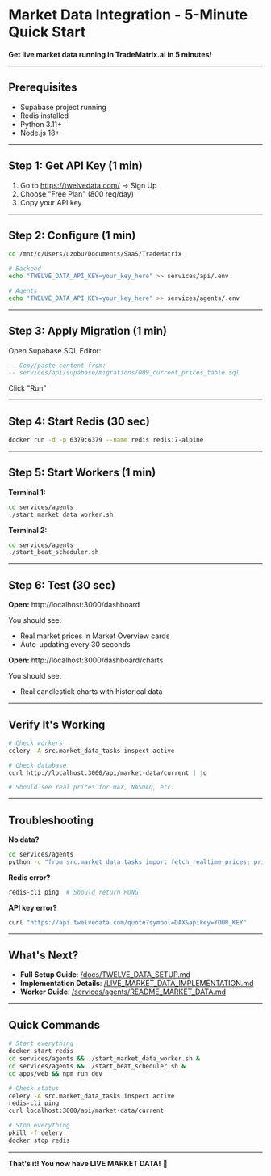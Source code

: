 # Market Data Integration - 5-Minute Quick Start

**Get live market data running in TradeMatrix.ai in 5 minutes!**

---

## Prerequisites

- Supabase project running
- Redis installed
- Python 3.11+
- Node.js 18+

---

## Step 1: Get API Key (1 min)

1. Go to https://twelvedata.com/ → Sign Up
2. Choose "Free Plan" (800 req/day)
3. Copy your API key

---

## Step 2: Configure (1 min)

```bash
cd /mnt/c/Users/uzobu/Documents/SaaS/TradeMatrix

# Backend
echo "TWELVE_DATA_API_KEY=your_key_here" >> services/api/.env

# Agents
echo "TWELVE_DATA_API_KEY=your_key_here" >> services/agents/.env
```

---

## Step 3: Apply Migration (1 min)

Open Supabase SQL Editor:

```sql
-- Copy/paste content from:
-- services/api/supabase/migrations/009_current_prices_table.sql
```

Click "Run"

---

## Step 4: Start Redis (30 sec)

```bash
docker run -d -p 6379:6379 --name redis redis:7-alpine
```

---

## Step 5: Start Workers (1 min)

**Terminal 1:**
```bash
cd services/agents
./start_market_data_worker.sh
```

**Terminal 2:**
```bash
cd services/agents
./start_beat_scheduler.sh
```

---

## Step 6: Test (30 sec)

**Open:** http://localhost:3000/dashboard

You should see:
- Real market prices in Market Overview cards
- Auto-updating every 30 seconds

**Open:** http://localhost:3000/dashboard/charts

You should see:
- Real candlestick charts with historical data

---

## Verify It's Working

```bash
# Check workers
celery -A src.market_data_tasks inspect active

# Check database
curl http://localhost:3000/api/market-data/current | jq

# Should see real prices for DAX, NASDAQ, etc.
```

---

## Troubleshooting

**No data?**
```bash
cd services/agents
python -c "from src.market_data_tasks import fetch_realtime_prices; print(fetch_realtime_prices.delay().get())"
```

**Redis error?**
```bash
redis-cli ping  # Should return PONG
```

**API key error?**
```bash
curl "https://api.twelvedata.com/quote?symbol=DAX&apikey=YOUR_KEY"
```

---

## What's Next?

- **Full Setup Guide**: [/docs/TWELVE_DATA_SETUP.md](./docs/TWELVE_DATA_SETUP.md)
- **Implementation Details**: [/LIVE_MARKET_DATA_IMPLEMENTATION.md](./LIVE_MARKET_DATA_IMPLEMENTATION.md)
- **Worker Guide**: [/services/agents/README_MARKET_DATA.md](./services/agents/README_MARKET_DATA.md)

---

## Quick Commands

```bash
# Start everything
docker start redis
cd services/agents && ./start_market_data_worker.sh &
cd services/agents && ./start_beat_scheduler.sh &
cd apps/web && npm run dev

# Check status
celery -A src.market_data_tasks inspect active
redis-cli ping
curl localhost:3000/api/market-data/current

# Stop everything
pkill -f celery
docker stop redis
```

---

**That's it! You now have LIVE MARKET DATA!** 🎉

